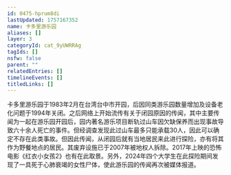 ```yaml
---
id: 0475-hprum8di
lastUpdated: 1757167352
name: 卡多里游乐园
aliases: []
layer: 3
categoryId: cat_9yUWRRAg
tagIds: []
nsfw: false
parent: ""
relatedEntries: []
timelineEvents: []
titledLinks: []
---
```


卡多里游乐园于1983年2月在台湾台中市开园，后因同类游乐园数量增加及设备老化问题于1994年关闭。之后网络上开始流传有关于闭园原因的传闻，其中主要传闻为一起在游乐园开园后，园内著名游乐项目断轨过山车因欠缺保养而出现事故导致六十余人死亡的事件。但经调查发现此过山车最多只能承载30人，因此可以确定不存在此类事故。但因此传闻，从闭园后就有当地居民来此进行探险，亦有将其作为野餐地点的居民。其废弃设施已于2007年被地权人拆除。2017年上映的恐怖电影《红衣小女孩2》也有在此取景。另外，2024年四个大学生在此探险期间发现了一具死于心肺衰竭的女性尸体，使此游乐园的传闻再次被媒体报道。